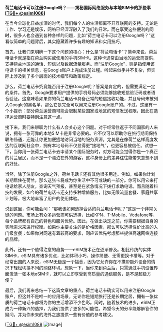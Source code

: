 **荷兰电话卡可以注册Google吗？——揭秘国际网络服务与本地SIM卡的那些事[[TG💪+ @esim1088](https://t.me/s/esim1088)]**

在当今全球化日益加深的时代，我们每个人的生活都离不开互联网的支持。无论是工作、学习还是娱乐，网络已经深深融入了我们的日常。而在享受这些便利的同时，很多人也会遇到各种各样的问题，比如“荷兰电话卡可以注册Google吗？”这看似简单的问题背后，其实隐藏着许多有趣的知识和实用技巧。

首先，让我们来明确一下这个问题的核心：什么是“荷兰电话卡”？简单来说，荷兰电话卡就是指在荷兰购买或使用的手机SIM卡。这种卡通常由当地的运营商提供，支持荷兰地区的通话、短信以及数据流量服务。而“注册Google”，则是指使用该电话卡的相关信息，在Google账户上完成注册过程。听起来似乎并不复杂，但实际上涉及到了多个层面的技术细节和政策规定。

那么，荷兰电话卡究竟能否用于注册Google呢？答案是肯定的，但需要满足一定的条件。首先，Google要求用户提供的手机号码必须能够接收短信验证码或者语音验证。这意味着如果你的荷兰电话卡具备正常的短信接收功能，并且号码未被列入Google的黑名单，那么它是完全可以用来注册Google账户的。不过，这里有一个小提示：部分荷兰运营商可能会限制某些国家或地区的短信发送权限，因此在选择运营商时要特别注意这一点。

接下来，我们来聊聊为什么有人会关心这个问题。对于经常往返于不同国家的人来说，拥有一张可靠的本地SIM卡是非常必要的。它不仅可以帮助你在旅行期间保持联络畅通，还能让你更加便捷地访问当地的服务资源。尤其是在像荷兰这样高度发达的互联网社会中，拥有本地号码不仅显得更“接地气”，也更容易被信任。试想一下，当你用一张荷兰电话卡去申请某个国际服务时，对方可能会觉得你是一个真正的荷兰居民，而不是一个漂泊在外的游客，这种身份上的差异往往能带来意想不到的好处。

当然，除了注册Google之外，荷兰电话卡还有其他很多用途。例如，如果你计划长期居住在荷兰，那么这张卡将成为你生活中不可或缺的一部分。你可以用它来打电话给家人朋友，查询天气预报，甚至是在紧急情况下拨打求助电话。而且随着科技的发展，如今的荷兰电话卡还支持多种增值服务，比如无限流量套餐、家庭共享计划等，极大地丰富了用户的使用体验。

说到这里，你可能会问：“那我该如何选择合适的荷兰电话卡呢？”这是一个非常关键的问题。市场上有众多运营商可供选择，比如KPN、T-Mobile、Vodafone等，每个品牌都有自己的特色和服务优势。因此，在做出决定之前，你需要根据自身的实际需求来进行权衡。如果你主要关注的是价格因素，那么可以选择性价比高的入门级套餐；如果你对网速有着较高的要求，则应该优先考虑那些提供高速网络连接的品牌。

此外，还有一个值得注意的趋势——eSIM技术正在逐渐普及。相比传统的实体SIM卡，eSIM具有诸多优点，比如体积小巧、操作简便、无需更换卡槽等。对于经常出国的人来说，eSIM无疑是一个福音，因为它允许你在不携带额外设备的情况下轻松切换不同的网络环境。想象一下，当你来到荷兰后，只需通过手机设置界面激活一张本地eSIM卡，就可以立即享受到高质量的通信服务，是不是超级方便？

最后，我们再来总结一下这篇文章的重点。荷兰电话卡确实可以用来注册Google账户，但这并不是唯一的应用场景。无论你是短期旅行还是长期定居，拥有一张优质的荷兰电话卡都将为你的生活增添不少色彩。同时，随着技术的进步，eSIM正成为一种新兴的选择，为我们提供了更多的可能性。希望今天的分享能够解答你的疑问，并为你未来的海外之旅提供一些有价值的参考建议。

[[TG💪+ @esim1088](https://t.me/s/esim1088) ![Image](https://i.postimg.cc/4NQfJmqS/Snipaste-2025-05-13-00-14-12.png)]